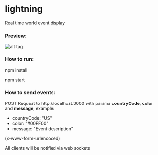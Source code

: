 # lightning
Real time world event display

### Preview:

![alt tag](https://raw.githubusercontent.com/ferflores/lightning/master/doc/preview.gif)

### How to run:

npm install

npm start

### How to send events:

POST Request to http://localhost:3000 with params **countryCode**, **color** and **message**, example:

* countryCode: "US"
* color: "#00FF00"
* message: "Event description"

(x-www-form-urlencoded)

All clients will be notified via web sockets
